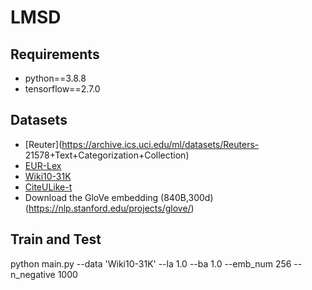 # LMSD
## Requirements

* python==3.8.8
* tensorflow==2.7.0

## Datasets
* [Reuter](https://archive.ics.uci.edu/ml/datasets/Reuters-
21578+Text+Categorization+Collection)
* [EUR-Lex](https://drive.google.com/open?id=1iPGbr5-z2LogtMFG1rwwekV_aTubvAb2)
* [Wiki10-31K](https://drive.google.com/open?id=1Tv4MHQzDWTUC9hRFihRhG8_jt1h0VhnR)
* [CiteULike-t](https://citeulike.org/faq/data.adp/)
* Download the GloVe embedding (840B,300d)  (https://nlp.stanford.edu/projects/glove/)

## Train and Test
python main.py --data 'Wiki10-31K' --la 1.0 --ba 1.0 --emb_num 256 --n_negative 1000



